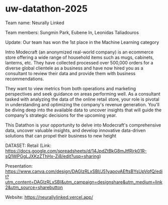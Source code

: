 # uw-datathon-2025

Team name: Neurally Linked

Team members: Sungmin Park, Eubene In, Leonidas Taliadouros

Update: Our team has won the 1st place in the Machine Learning category

Intro
Modecraft (an anonymized real-world company) is an ecommerce store offering a wide range of household items such as mugs, cabinets, lanterns, etc. They have collected processed over 500,000  orders for a diverse global clientele as a business and have now hired you as a consultant to review their data and provide them with business recommendations.

They want to view metrics from both operations and marketing perspectives and seek guidance on areas performing well. As a consultant tasked with analyzing the data of the online retail store, your role is pivotal in understanding and optimizing the company's revenue generation. You'll be diving deep into the available data to uncover insights that will guide the company's strategic decisions for the upcoming year. 



This Datathon is your opportunity to delve into Modecraft's comprehensive data, uncover valuable insights, and develop innovative data-driven solutions that can propel their business to new height

DATASET: Retail (Link: https://docs.google.com/spreadsheets/d/14JpdZtBkG8mJtfRjrk01R-sQ1WPGgLJXKzZThHx-Zi8/edit?usp=sharing)

Presentation: https://www.canva.com/design/DAGlzRLxSBI/J51yapovAEftsBYsUpVqfQ/edit?utm_content=DAGlzRLxSBI&utm_campaign=designshare&utm_medium=link2&utm_source=sharebutton

Website: https://neurallylinked.vercel.app/
